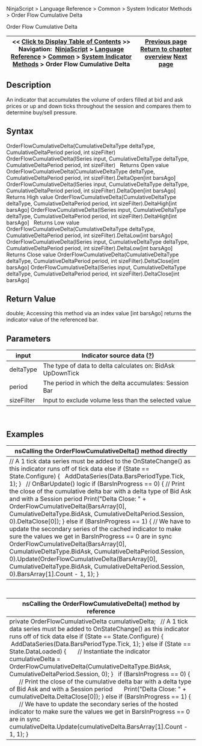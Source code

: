 ﻿
NinjaScript > Language Reference > Common > System Indicator Methods > Order Flow Cumulative Delta

Order Flow Cumulative Delta

| << [Click to Display Table of Contents](order_flow_cumulative_delta2.md) >> **Navigation:**     [NinjaScript](ninjascript-1.md) > [Language Reference](language_reference_wip-1.md) > [Common](common-1.md) > [System Indicator Methods](indicators-1.md) > Order Flow Cumulative Delta | [Previous page](on_balance_volume_obv-1.md) [Return to chapter overview](indicators-1.md) [Next page](order_flow_volumetric_bars2-1.md) |
| --- | --- |
## Description
An indicator that accumulates the volume of orders filled at bid and ask prices or up and down ticks throughout the session and compares them to determine buy/sell pressure.
 
## Syntax
OrderFlowCumulativeDelta(CumulativeDeltaType deltaType, CumulativeDeltaPeriod period, int sizeFilter)
OrderFlowCumulativeDelta(ISeries<double> input, CumulativeDeltaType deltaType, CumulativeDeltaPeriod period, int sizeFilter)
 
Returns Open value
OrderFlowCumulativeDelta(CumulativeDeltaType deltaType, CumulativeDeltaPeriod period, int sizeFilter).DeltaOpen[int barsAgo]
OrderFlowCumulativeDelta(ISeries<double> input, CumulativeDeltaType deltaType, CumulativeDeltaPeriod period, int sizeFilter).DeltaOpen[int barsAgo]
 
Returns High value
OrderFlowCumulativeDelta(CumulativeDeltaType deltaType, CumulativeDeltaPeriod period, int sizeFilter).DeltaHigh[int barsAgo]
OrderFlowCumulativeDelta(ISeries<double> input, CumulativeDeltaType deltaType, CumulativeDeltaPeriod period, int sizeFilter).DeltaHigh[int barsAgo]
 
Returns Low value
OrderFlowCumulativeDelta(CumulativeDeltaType deltaType, CumulativeDeltaPeriod period, int sizeFilter).DeltaLow[int barsAgo]
OrderFlowCumulativeDelta(ISeries<double> input, CumulativeDeltaType deltaType, CumulativeDeltaPeriod period, int sizeFilter).DeltaLow[int barsAgo]
 
Returns Close value
OrderFlowCumulativeDelta(CumulativeDeltaType deltaType, CumulativeDeltaPeriod period, int sizeFilter).DeltaClose[int barsAgo]
OrderFlowCumulativeDelta(ISeries<double> input, CumulativeDeltaType deltaType, CumulativeDeltaPeriod period, int sizeFilter).DeltaClose[int barsAgo]

## Return Value
double; Accessing this method via an index value [int barsAgo] returns the indicator value of the referenced bar.

## Parameters

| input | Indicator source data ([?](valid_input_data_for_indicator-1.md)) |
| --- | --- |
| deltaType | The type of data to delta calculates on: BidAsk UpDownTick |
| period | The period in which the delta accumulates: Session Bar |
| sizeFilter | Input to exclude volume less than the selected value |
 
## 
## Examples

| nsCalling the OrderFlowCumulativeDelta() method directly |
| --- |
| // A 1 tick data series must be added to the OnStateChange() as this indicator runs off of tick data else if (State == State.Configure) {    AddDataSeries(Data.BarsPeriodType.Tick, 1); }   // OnBarUpdate() logic if (BarsInProgress == 0) { // Print the close of the cumulative delta bar with a delta type of Bid Ask and with a Session period Print("Delta Close: " + OrderFlowCumulativeDelta(BarsArray[0], CumulativeDeltaType.BidAsk, CumulativeDeltaPeriod.Session, 0).DeltaClose[0]); } else if (BarsInProgress == 1) { // We have to update the secondary series of the cached indicator to make sure the values we get in BarsInProgress == 0 are in sync OrderFlowCumulativeDelta(BarsArray[0], CumulativeDeltaType.BidAsk, CumulativeDeltaPeriod.Session, 0).Update(OrderFlowCumulativeDelta(BarsArray[0], CumulativeDeltaType.BidAsk, CumulativeDeltaPeriod.Session, 0).BarsArray[1].Count - 1, 1); } |
 

| nsCalling the OrderFlowCumulativeDelta() method by reference |
| --- |
| private OrderFlowCumulativeDelta cumulativeDelta;   // A 1 tick data series must be added to OnStateChange() as this indicator runs off of tick data else if (State == State.Configure) {  AddDataSeries(Data.BarsPeriodType.Tick, 1); } else if (State == State.DataLoaded) {        // Instantiate the indicator        cumulativeDelta = OrderFlowCumulativeDelta(CumulativeDeltaType.BidAsk, CumulativeDeltaPeriod.Session, 0); }   if (BarsInProgress == 0) {        // Print the close of the cumulative delta bar with a delta type of Bid Ask and with a Session period        Print("Delta Close: " + cumulativeDelta.DeltaClose[0]); } else if (BarsInProgress == 1) {        // We have to update the secondary series of the hosted indicator to make sure the values we get in BarsInProgress == 0 are in sync        cumulativeDelta.Update(cumulativeDelta.BarsArray[1].Count - 1, 1); } |
